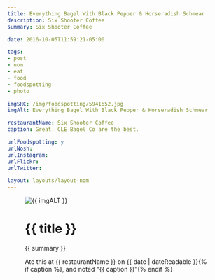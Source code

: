 ```yaml
---
title: Everything Bagel With Black Pepper & Horseradish Schmear
description: Six Shooter Coffee
summary: Six Shooter Coffee

date: 2016-10-05T11:59:21-05:00

tags:
- post
- nom
- eat
- food
- foodspotting
- photo

imgSRC: /img/foodspotting/5941652.jpg
imgAlt: Everything Bagel With Black Pepper & Horseradish Schmear

restaurantName: Six Shooter Coffee
caption: Great. CLE Bagel Co are the best.

urlFoodspotting: y
urlNosh: 
urlInstagram: 
urlFlickr:
urlTwitter: 

layout: layouts/layout-nom
---
```

<figure class="nom">
	<img class="u-photo img-border" src="{{ imgSRC }}" alt="{{ imgALT }}">
	<figcaption>
		<h1 class="title p-name">{{ title }}</h1>
		<p class="summary">{{ summary }}</p>
		<p>Ate this at {{ restaurantName }} on <time class="dt-published" datetime="{{ date | dateIso }}">{{ date | dateReadable }}</time>{% if caption %}, and noted <q class="caption">{{ caption }}</q>{% endif %}
	</figcaption>
</figure>